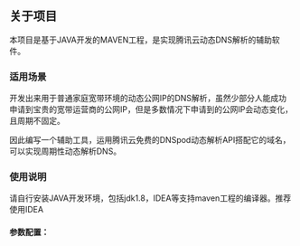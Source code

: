 ## 关于项目

本项目是基于JAVA开发的MAVEN工程，是实现腾讯云动态DNS解析的辅助软件。

### 适用场景

开发出来用于普通家庭宽带环境的动态公网IP的DNS解析，虽然少部分人能成功申请到宝贵的宽带运营商的公网IP，但是多数情况下申请到的公网IP会动态变化，且周期不固定。

因此编写一个辅助工具，运用腾讯云免费的DNSpod动态解析API搭配它的域名，可以实现周期性动态解析DNS。

### 使用说明

请自行安装JAVA开发环境，包括jdk1.8，IDEA等支持maven工程的编译器。推荐使用IDEA

#### 参数配置：
  

​	
